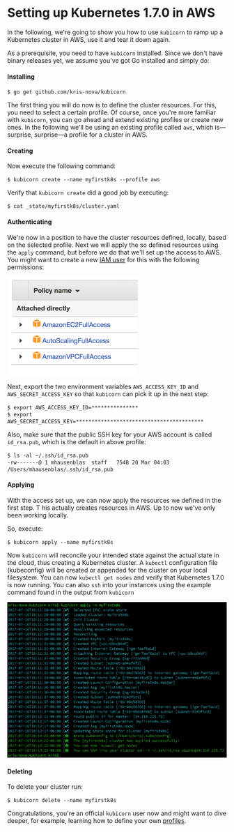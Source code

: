 # Setting up Kubernetes 1.7.0 in AWS

In the following, we're going to show you how to use `kubicorn` to ramp up a Kubernetes cluster in AWS, use it and tear it down again.

As a prerequisite, you need to have `kubicorn` installed. Since we don't have binary releases yet, we assume you've got Go installed and simply do:

#### Installing

```
$ go get github.com/kris-nova/kubicorn
```

The first thing you will do now is to define the cluster resources.
For this, you need to select a certain profile. Of course, once you're more familiar with `kubicorn`, you can go ahead and extend existing profiles or create new ones.
In the following we'll be using an existing profile called `aws`, which is—surprise, surprise—a profile for a cluster in AWS.

#### Creating

Now execute the following command:

```
$ kubicorn create --name myfirstk8s --profile aws
```

Verify that `kubicorn create` did a good job by executing:

```
$ cat _state/myfirstk8s/cluster.yaml
```

#### Authenticating

We're now in a position to have the cluster resources defined, locally, based on the selected profile.
Next we will apply the so defined resources using the `apply` command, but before we do that we'll set up the access to AWS.
You might want to create a new [IAM user](http://docs.aws.amazon.com/IAM/latest/UserGuide/id_users_create.html) for this with the following permissions:

![AWS IAM permissions required for kubicorn](../img/aws-iam-user-perm-screen-shot.png)

Next, export the two environment variables `AWS_ACCESS_KEY_ID` and `AWS_SECRET_ACCESS_KEY` so that `kubicorn` can pick it up in the next step:

```
$ export AWS_ACCESS_KEY_ID=***************
$ export AWS_SECRET_ACCESS_KEY=*****************************************
```

Also, make sure that the public SSH key for your AWS account is called `id_rsa.pub`, which is the default in above profile:

```
$ ls -al ~/.ssh/id_rsa.pub
-rw-------@ 1 mhausenblas  staff   754B 20 Mar 04:03 /Users/mhausenblas/.ssh/id_rsa.pub
```

#### Applying

With the access set up, we can now apply the resources we defined in the first step. T
his actually creates resources in AWS. Up to now we've only been working locally.

So, execute:

```
$ kubicorn apply --name myfirstk8s
```

Now `kubicorn` will reconcile your intended state against the actual state in the cloud, thus creating a Kubernetes cluster.
A `kubectl` configuration file (kubeconfig) will be created or appended for the cluster on your local filesystem.
You can now `kubectl get nodes` and verify that Kubernetes 1.7.0 is now running.
You can also `ssh` into your instances using the example command found in the output from `kubicorn`

![AWS IAM permissions required for kubicorn](../img/aws-example-apply.png)

#### Deleting

To delete your cluster run:

```
$ kubicorn delete --name myfirstk8s
```

Congratulations, you're an official `kubicorn` user now and might want to dive deeper,
for example, learning how to define your own [profiles](https://github.com/kris-nova/kubicorn/tree/master/profiles).
